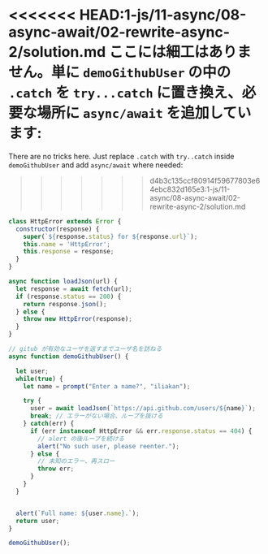 
<<<<<<< HEAD:1-js/11-async/08-async-await/02-rewrite-async-2/solution.md
ここには細工はありません。単に `demoGithubUser` の中の `.catch` を `try...catch` に置き換え、必要な場所に  `async/await` を追加しています:
=======
There are no tricks here. Just replace `.catch` with `try..catch` inside `demoGithubUser` and add `async/await` where needed:
>>>>>>> d4b3c135ccf80914f59677803e64ebc832d165e3:1-js/11-async/08-async-await/02-rewrite-async-2/solution.md

```js run
class HttpError extends Error {
  constructor(response) {
    super(`${response.status} for ${response.url}`);
    this.name = 'HttpError';
    this.response = response;
  }
}

async function loadJson(url) {
  let response = await fetch(url);
  if (response.status == 200) {
    return response.json();
  } else {
    throw new HttpError(response);
  }
}

// gitub が有効なユーザを返すまでユーザ名を訪ねる
async function demoGithubUser() {

  let user;
  while(true) {
    let name = prompt("Enter a name?", "iliakan");

    try {
      user = await loadJson(`https://api.github.com/users/${name}`);
      break; // エラーがない場合、ループを抜ける
    } catch(err) {
      if (err instanceof HttpError && err.response.status == 404) {
        // alert の後ループを続ける
        alert("No such user, please reenter.");
      } else {
        // 未知のエラー、再スロー
        throw err;
      }
    }      
  }


  alert(`Full name: ${user.name}.`);
  return user;
}

demoGithubUser();
```

